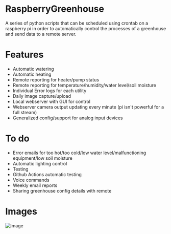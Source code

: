# RaspberryGreenhouse
 
A series of python scripts that can be scheduled using crontab on a raspberry pi in order to automatically control the processes of a greenhouse and send data to a remote server.

# Features
- Automatic watering
- Automatic heating
- Remote reporting for heater/pump status
- Remote reporting for temperature/humidity/water level/soil moisture
- Individual Error logs for each utility
- Daily image capture/upload
- Local webserver with GUI for control
- Webserver camera output updating every minute (pi isn't powerful for a full stream)
- Generalized config/support for analog input devices

# To do
- Error emails for too hot/too cold/low water level/malfunctioning equipment/low soil moisture
- Automatic lighting control
- Testing
- Github Actions automatic testing
- Voice commands
- Weekly email reports
- Sharing greenhouse config details with remote

# Images
![image](https://user-images.githubusercontent.com/78938784/162798013-4619ede6-e963-430e-b541-e969fedfb3b4.png)
